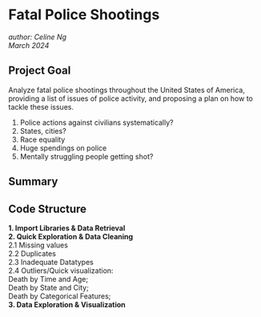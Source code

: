 # **Fatal Police Shootings**
*author: Celine Ng* <br>
*March 2024*

## Project Goal 
Analyze fatal police shootings throughout the United States of America, 
providing a list of issues of police activity, and proposing a plan on how to 
tackle these issues. 
1. Police actions against civilians systematically? 
2. States, cities?
3. Race equality
4. Huge spendings on police
5. Mentally struggling people getting shot? 

## Summary


## Code Structure
**1. Import Libraries &  Data Retrieval**<br>
**2. Quick Exploration & Data Cleaning <br>**
2.1 Missing values <br>
2.2 Duplicates <br>
2.3 Inadequate Datatypes <br>
2.4 Outliers/Quick visualization: <br>
    Death by Time and Age;<br>
    Death by State and City;<br>
    Death by Categorical Features;<br>
**3. Data Exploration & Visualization**